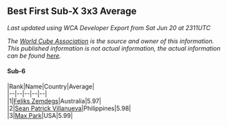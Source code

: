 ## Best First Sub-X 3x3 Average

*Last updated using WCA Developer Export from Sat Jun 20 at 2311UTC*

*The [World Cube Association](https://www.worldcubeassociation.org) is the source and owner of this information. This published information is not actual information, the actual information can be found [here](https://www.worldcubeassociation.org/results).*

#### Sub-6


|Rank|Name|Country|Average|  
|--|--|--|--|--|  
|1|[Feliks Zemdegs](https://www.worldcubeassociation.org/persons/2009ZEMD01)|Australia|5.97|  
|2|[Sean Patrick Villanueva](https://www.worldcubeassociation.org/persons/2017VILL41)|Philippines|5.98|  
|3|[Max Park](https://www.worldcubeassociation.org/persons/2012PARK03)|USA|5.99|  
